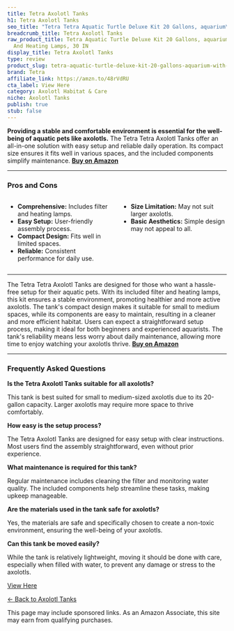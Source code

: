 ```yaml
---
title: Tetra Axolotl Tanks
h1: Tetra Axolotl Tanks
seo_title: "Tetra Tetra Aquatic Turtle Deluxe Kit 20 Gallons, aquarium\u2026"
breadcrumb_title: Tetra Axolotl Tanks
raw_product_title: Tetra Aquatic Turtle Deluxe Kit 20 Gallons, aquarium With Filter
  And Heating Lamps, 30 IN
display_title: Tetra Axolotl Tanks
type: review
product_slug: tetra-aquatic-turtle-deluxe-kit-20-gallons-aquarium-with-filter-and-hea-0a9731d3
brand: Tetra
affiliate_link: https://amzn.to/48rVdRU
cta_label: View Here
category: Axolotl Habitat & Care
niche: Axolotl Tanks
publish: true
stub: false
---
```


<div id="intro" class="full-width">
  <p><strong>Providing a stable and comfortable environment is essential for the well-being of aquatic pets like axolotls.</strong> The Tetra Tetra Axolotl Tanks offer an all-in-one solution with easy setup and reliable daily operation. Its compact size ensures it fits well in various spaces, and the included components simplify maintenance. <a href="https://amzn.to/48rVdRU" rel="nofollow sponsored noopener" target="_blank"><strong>Buy on Amazon</strong></a></p>
</div>

<hr />
<h3 id="pros-cons">Pros and Cons</h3>
<div class="pc-grid" style="display:grid;grid-template-columns:1fr 1fr;gap:16px;">
  <ul>
    <li><strong>Comprehensive:</strong> Includes filter and heating lamps.</li>
    <li><strong>Easy Setup:</strong> User-friendly assembly process.</li>
    <li><strong>Compact Design:</strong> Fits well in limited spaces.</li>
    <li><strong>Reliable:</strong> Consistent performance for daily use.</li>
  </ul>
  <ul>
    <li><strong>Size Limitation:</strong> May not suit larger axolotls.</li>
    <li><strong>Basic Aesthetics:</strong> Simple design may not appeal to all.</li>
  </ul>
</div>
<hr />

<div class="full-width">
  <p>The Tetra Tetra Axolotl Tanks are designed for those who want a hassle-free setup for their aquatic pets. With its included filter and heating lamps, this kit ensures a stable environment, promoting healthier and more active axolotls. The tank's compact design makes it suitable for small to medium spaces, while its components are easy to maintain, resulting in a cleaner and more efficient habitat. Users can expect a straightforward setup process, making it ideal for both beginners and experienced aquarists. The tank's reliability means less worry about daily maintenance, allowing more time to enjoy watching your axolotls thrive. <a href="https://amzn.to/48rVdRU" rel="nofollow sponsored noopener" target="_blank"><strong>Buy on Amazon</strong></a></p>
</div>

<hr />
<h3 id="faqs">Frequently Asked Questions</h3>

<p><strong>Is the Tetra Axolotl Tanks suitable for all axolotls?</strong></p>
<p>This tank is best suited for small to medium-sized axolotls due to its 20-gallon capacity. Larger axolotls may require more space to thrive comfortably.</p>

<p><strong>How easy is the setup process?</strong></p>
<p>The Tetra Axolotl Tanks are designed for easy setup with clear instructions. Most users find the assembly straightforward, even without prior experience.</p>

<p><strong>What maintenance is required for this tank?</strong></p>
<p>Regular maintenance includes cleaning the filter and monitoring water quality. The included components help streamline these tasks, making upkeep manageable.</p>

<p><strong>Are the materials used in the tank safe for axolotls?</strong></p>
<p>Yes, the materials are safe and specifically chosen to create a non-toxic environment, ensuring the well-being of your axolotls.</p>

<p><strong>Can this tank be moved easily?</strong></p>
<p>While the tank is relatively lightweight, moving it should be done with care, especially when filled with water, to prevent any damage or stress to the axolotls.</p>
<p><a class="btn" href="https://amzn.to/48rVdRU" target="_blank" rel="nofollow sponsored noopener">View Here</a></p>
<p><a href="/roundups/axolotl-habitat-care/axolotl-tanks/">← Back to Axolotl Tanks</a></p>
<aside class="disclosure">This page may include sponsored links. As an Amazon Associate, this site may earn from qualifying purchases.</aside>

